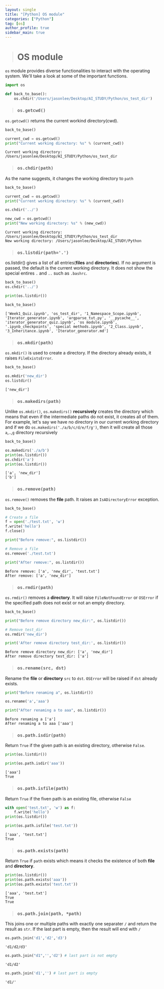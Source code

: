 ```yaml
---
layout: single
title: "[Python] OS module"
categories: ["Python"]
tag: [os]
author_profile: true
sidebar_main: true
---
```


> # OS module

`os` module provides diverse functionalities to interact with the operating system. We'll take a look at some of the important functions.

```python
import os

def back_to_base():
    os.chdir('/Users/jasonlee/Desktop/AI_STUDY/Python/os_test_dir')
```

> ### `os.getcwd()`

`os.getcwd()` returns the current workind directory(cwd).

```python
back_to_base()

current_cwd = os.getcwd()
print("Current working directory: %s" % (current_cwd))
```

    Current working directory: /Users/jasonlee/Desktop/AI_STUDY/Python/os_test_dir

> ### `os.chdir(path)`

As the name suggests, it changes the working directory to `path`

```python
back_to_base()

current_cwd = os.getcwd()
print("Current working directory: %s" % (current_cwd))

os.chdir('../')

new_cwd = os.getcwd()
print("New working directory: %s" % (new_cwd))
```

    Current working directory: /Users/jasonlee/Desktop/AI_STUDY/Python/os_test_dir
    New working directory: /Users/jasonlee/Desktop/AI_STUDY/Python

> ### `os.listdir(path='.')`

os.listdir() gives a list of all entries(**files** and **directories**). If no argument is passed, the default is the current working directory. It does not show the special entires `.` and `..` such as `.bashrc`.

```python
back_to_base()
os.chdir('../')

print(os.listdir())

back_to_base()
```

    ['Week1_Quiz.ipynb', 'os_test_dir', '1_Namespace_Scope.ipynb', 'Iterator_generator.ipynb', 'argparse_tut.py', '__pycache__', 'iterator_generator_quiz.ipynb', 'os module.ipynb', '.ipynb_checkpoints', 'special methods.ipynb', '2_Class.ipynb', '3_Inheritance.ipynb', 'Iterator_generator.md']

> ### `os.mkdir(path)`

`os.mkdir()` is used to create a directory. If the directory already exists, it raises `FileExistsError`.

```python
back_to_base()

os.mkdir('new_dir')
os.listdir()
```

    ['new_dir']

> ### `os.makedirs(path)`

Unlike `os.mkdir()`, `os.makedirs()` **recursively** creates the directory which means that even if the intermediate paths do not exist, it creates all of them. For example, let's say we have no directory in our current working directory and if we do `os.makedirs('./a/b/c/d/e/f/g')`, then it will create all those `a`,..,`g` directory recursively

```python
back_to_base()

os.makedirs('./a/b')
print(os.listdir())
os.chdir('a')
print(os.listdir())
```

    ['a', 'new_dir']
    ['b']

> ### `os.remove(path)`

`os.remove()` removes the **file** path. It raises an `IsADirectoryError` exception.

```python
back_to_base()

# Create a file
f = open('./test.txt', 'w')
f.write('hello')
f.close()

print("Before remove:", os.listdir())

# Remove a file
os.remove('./test.txt')

print("After remove:", os.listdir())
```

    Before remove: ['a', 'new_dir', 'test.txt']
    After remove: ['a', 'new_dir']

> ### `os.rmdir(path)`

`os.rmdir()` removes a **directory**. It will raise `FileNotFoundError` or `OSError` if the specified path does not exist or not an empty directory.

```python
back_to_base()

print("Before remove directory new_dir:", os.listdir())

# Remove test_dir
os.rmdir('new_dir')

print('After remove directory test_dir:', os.listdir())
```

    Before remove directory new_dir: ['a', 'new_dir']
    After remove directory test_dir: ['a']

> ### `os.rename(src, dst)`

Rename the **file** or **directory** `src` to `dst`. `OSError` will be raised if `dst` already exists.

```python
print("Before renaming a", os.listdir())

os.rename('a','aaa')

print("After renaming a to aaa", os.listdir())
```

    Before renaming a ['a']
    After renaming a to aaa ['aaa']

> ### `os.path.isdir(path)`

Return `True` if the given path is an existing directory, otherwise `False`.

```python
print(os.listdir())

print(os.path.isdir('aaa'))
```

    ['aaa']
    True

> ### `os.path.isfile(path)`

Return `True` if the fiven path is an existing file, otherwise `False`

```python
with open('test.txt', 'w') as f:
    f.write('hello')
print(os.listdir())

print(os.path.isfile('test.txt'))
```

    ['aaa', 'test.txt']
    True

> ### `os.path.exists(path)`

Return `True` if `path` exists which means it checks the existence of both **file** and **directory**.

```python
print(os.listdir())
print(os.path.exists('aaa'))
print(os.path.exists('test.txt'))
```

    ['aaa', 'test.txt']
    True
    True

> ### `os.path.join(path, *path)`

This joins one or multiple paths with exactly one separater `/` and return the result as `str`. If the last part is empty, then the result will end with `/`

```python
os.path.join('d1','d2','d3')
```

    'd1/d2/d3'

```python
os.path.join("d1",'','d2') # last part is not empty
```

    'd1/d2'

```python
os.path.join('d1','') # last part is empty
```

    'd1/'
